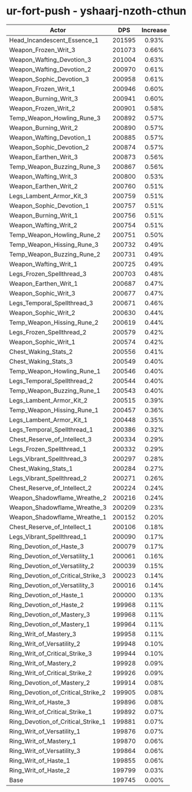 # ur-fort-push - yshaarj-nzoth-cthun
| Actor | DPS | Increase |
|---|:---:|:---:|
|Head_Incandescent_Essence_1|201595|0.93%|
|Weapon_Frozen_Writ_3|201073|0.66%|
|Weapon_Wafting_Devotion_3|201004|0.63%|
|Weapon_Wafting_Devotion_2|200970|0.61%|
|Weapon_Sophic_Devotion_3|200958|0.61%|
|Weapon_Frozen_Writ_1|200946|0.60%|
|Weapon_Burning_Writ_3|200941|0.60%|
|Weapon_Frozen_Writ_2|200901|0.58%|
|Temp_Weapon_Howling_Rune_3|200892|0.57%|
|Weapon_Burning_Writ_2|200890|0.57%|
|Weapon_Wafting_Devotion_1|200885|0.57%|
|Weapon_Sophic_Devotion_2|200874|0.57%|
|Weapon_Earthen_Writ_3|200873|0.56%|
|Temp_Weapon_Buzzing_Rune_3|200867|0.56%|
|Weapon_Wafting_Writ_3|200800|0.53%|
|Weapon_Earthen_Writ_2|200760|0.51%|
|Legs_Lambent_Armor_Kit_3|200759|0.51%|
|Weapon_Sophic_Devotion_1|200757|0.51%|
|Weapon_Burning_Writ_1|200756|0.51%|
|Weapon_Wafting_Writ_2|200754|0.51%|
|Temp_Weapon_Howling_Rune_2|200751|0.50%|
|Temp_Weapon_Hissing_Rune_3|200732|0.49%|
|Temp_Weapon_Buzzing_Rune_2|200731|0.49%|
|Weapon_Wafting_Writ_1|200725|0.49%|
|Legs_Frozen_Spellthread_3|200703|0.48%|
|Weapon_Earthen_Writ_1|200687|0.47%|
|Weapon_Sophic_Writ_3|200677|0.47%|
|Legs_Temporal_Spellthread_3|200671|0.46%|
|Weapon_Sophic_Writ_2|200630|0.44%|
|Temp_Weapon_Hissing_Rune_2|200619|0.44%|
|Legs_Frozen_Spellthread_2|200579|0.42%|
|Weapon_Sophic_Writ_1|200574|0.42%|
|Chest_Waking_Stats_2|200556|0.41%|
|Chest_Waking_Stats_3|200549|0.40%|
|Temp_Weapon_Howling_Rune_1|200546|0.40%|
|Legs_Temporal_Spellthread_2|200544|0.40%|
|Temp_Weapon_Buzzing_Rune_1|200543|0.40%|
|Legs_Lambent_Armor_Kit_2|200515|0.39%|
|Temp_Weapon_Hissing_Rune_1|200457|0.36%|
|Legs_Lambent_Armor_Kit_1|200448|0.35%|
|Legs_Temporal_Spellthread_1|200386|0.32%|
|Chest_Reserve_of_Intellect_3|200334|0.29%|
|Legs_Frozen_Spellthread_1|200332|0.29%|
|Legs_Vibrant_Spellthread_3|200297|0.28%|
|Chest_Waking_Stats_1|200284|0.27%|
|Legs_Vibrant_Spellthread_2|200271|0.26%|
|Chest_Reserve_of_Intellect_2|200224|0.24%|
|Weapon_Shadowflame_Wreathe_2|200216|0.24%|
|Weapon_Shadowflame_Wreathe_3|200209|0.23%|
|Weapon_Shadowflame_Wreathe_1|200152|0.20%|
|Chest_Reserve_of_Intellect_1|200106|0.18%|
|Legs_Vibrant_Spellthread_1|200090|0.17%|
|Ring_Devotion_of_Haste_3|200079|0.17%|
|Ring_Devotion_of_Versatility_1|200061|0.16%|
|Ring_Devotion_of_Versatility_2|200039|0.15%|
|Ring_Devotion_of_Critical_Strike_3|200023|0.14%|
|Ring_Devotion_of_Versatility_3|200016|0.14%|
|Ring_Devotion_of_Haste_1|200000|0.13%|
|Ring_Devotion_of_Haste_2|199968|0.11%|
|Ring_Devotion_of_Mastery_3|199968|0.11%|
|Ring_Devotion_of_Mastery_1|199964|0.11%|
|Ring_Writ_of_Mastery_3|199958|0.11%|
|Ring_Writ_of_Versatility_2|199948|0.10%|
|Ring_Writ_of_Critical_Strike_3|199944|0.10%|
|Ring_Writ_of_Mastery_2|199928|0.09%|
|Ring_Writ_of_Critical_Strike_2|199926|0.09%|
|Ring_Devotion_of_Mastery_2|199914|0.08%|
|Ring_Devotion_of_Critical_Strike_2|199905|0.08%|
|Ring_Writ_of_Haste_3|199896|0.08%|
|Ring_Writ_of_Critical_Strike_1|199892|0.07%|
|Ring_Devotion_of_Critical_Strike_1|199881|0.07%|
|Ring_Writ_of_Versatility_1|199876|0.07%|
|Ring_Writ_of_Mastery_1|199870|0.06%|
|Ring_Writ_of_Versatility_3|199864|0.06%|
|Ring_Writ_of_Haste_1|199855|0.06%|
|Ring_Writ_of_Haste_2|199799|0.03%|
|Base|199745|0.00%|
